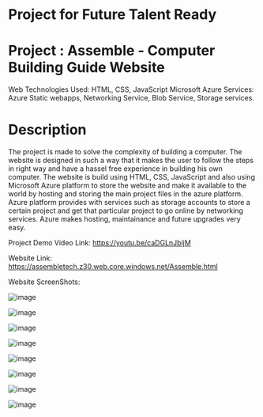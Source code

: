# Project for Future Talent Ready
# Project : Assemble - Computer Building Guide Website
Web Technologies Used: HTML, CSS, JavaScript
Microsoft Azure Services: Azure Static webapps, Networking Service, Blob Service, Storage services.

# Description
The project is made to solve the complexity of building a computer. The website is designed in such a way that it makes the user to follow the steps in right way and have a hassel free experience in building his own computer. The website is build using HTML, CSS, JavaScript and also using Microsoft Azure platform to store the website and make it available to the world by hosting and storing the main project files in the azure platform. Azure platform provides with services such as storage accounts to store a certain project and get that particular project to go online by networking services. Azure makes hosting, maintainance and future upgrades very easy.

Project Demo Video Link: https://youtu.be/caDGLnJbljM

Website Link: https://assembletech.z30.web.core.windows.net/Assemble.html

Website ScreenShots:

![image](https://user-images.githubusercontent.com/52368311/151412114-cdcfae57-d75b-4f98-b79f-d030782cf41f.png)

![image](https://user-images.githubusercontent.com/52368311/151412209-745bfac2-6074-42eb-a56c-b64ca1ce6f6e.png)

![image](https://user-images.githubusercontent.com/52368311/151412260-b8748a55-d08f-468c-8e9d-25921f1301b7.png)

![image](https://user-images.githubusercontent.com/52368311/151412298-4d2d0f0a-1c9f-48b8-b34a-5555d4b0e74e.png)

![image](https://user-images.githubusercontent.com/52368311/151412353-a28d342d-50dd-4c5a-9df6-f5cbab2afc62.png)

![image](https://user-images.githubusercontent.com/52368311/151413735-c9a059de-a7fb-4f46-9129-41459c629e4f.png)

![image](https://user-images.githubusercontent.com/52368311/151413631-4689a633-5b1d-4a9f-87c5-304582552ca0.png)

![image](https://user-images.githubusercontent.com/52368311/151413829-7e7cb13d-7a08-436f-ac97-b2538b80a8f1.png)

